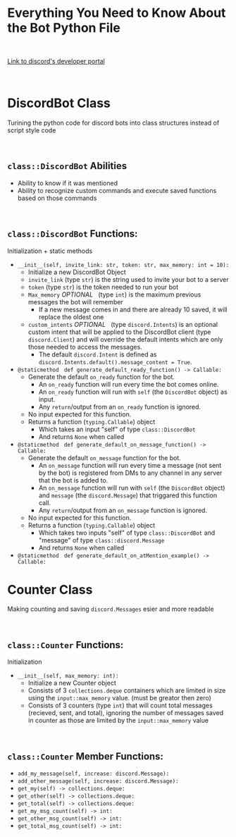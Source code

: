 # Everything You Need to Know About the Bot Python File

<br>

[Link to discord's developer portal](https://discord.com/developers/application)

<br>

# DiscordBot Class
Turining the python code for discord bots into class structures instead of script style code

<br>

## `class::DiscordBot` Abilities
* Ability to know if it was mentioned
* Ability to recognize custom commands and execute saved functions based on those commands

<br>

## `class::DiscordBot` Functions:
Initialization + static methods
* `__init__(self, invite_link: str, token: str, max_memory: int = 10):`
  * Initialize a new DiscordBot Object
  * `invite_link` (type `str`) is the string used to invite your bot to a server
  * `token` (type `str`) is the token needed to run your bot
  * `Max_memory` *OPTIONAL* &nbsp; (type `int`) is the maximum previous messages the bot will remember
    * If a new message comes in and there are already 10 saved, it will replace the oldest one
  * `custom_intents` *OPTIONAL* &nbsp; (type `discord.Intents`) is an optional custom intent that will be applied to the DiscordBot client (type `discord.Client`) and will override the default intents which are only those needed to access the messages. 
    * The default `discord.Intent` is defined as `discord.Intents.default().message_content = True`.
* `@staticmethod` &nbsp; `def generate_default_ready_function() -> Callable:`
  * Generate the default `on_ready` function for the bot.
    * An `on_ready` function will run every time the bot comes online.
    * An `on_ready` function will run with `self` (the `DiscordBot` object) as input.
    * Any `return`/output from an `on_ready` function is ignored.
  * No input expected for this function.
  * Returns a function (`typing.Callable`) object
    * Which takes an input "self" of type `class::DiscordBot`
    * And returns `None` when called
* `@staticmethod` &nbsp; `def generate_default_on_message_function() -> Callable:`
  * Generate the default `on_message` function for the bot.
    * An `on_message` function will run every time a message (not sent by the bot) is registered from DMs to any channel in any server that the bot is added to.
    * An `on_message` function will run with `self` (the `DiscordBot` object) and `message` (the `discord.Message`) that triggared this function call.
    * Any `return`/output from an `on_message` function is ignored.
  * No input expected for this function.
  * Returns a function (`typing.Callable`) object
    * Which takes two inputs "self" of type `class::DiscordBot` and "message" of type `class::discord.Message`
    * And returns `None` when called
* `@staticmethod` &nbsp; `def generate_default_on_atMention_example() -> Callable:`

# Counter Class
Making counting and saving `discord.Messages` esier and more readable

<br>

## `class::Counter` Functions:
Initialization
* `__init__(self, max_memory: int):`
  * Initialize a new Counter object
  * Consists of 3 `collections.deque` containers which are limited in size using the `input::max_memory` value. (must be greator then zero)
  * Consists of 3 counters (type `int`) that will count total messages (recieved, sent, and total), ignoring the number of messages saved in counter as those are limited by the `input::max_memory` value

<br>

## `class::Counter` Member Functions:
* `add_my_message(self, increase: discord.Message):`
* `add_other_message(self, increase: discord.Message):`
* `get_my(self) -> collections.deque:`
* `get_other(self) -> collections.deque:`
* `get_total(self) -> collections.deque:`
* `get_my_msg_count(self) -> int:`
* `get_other_msg_count(self) -> int:`
* `get_total_msg_count(self) -> int:`
